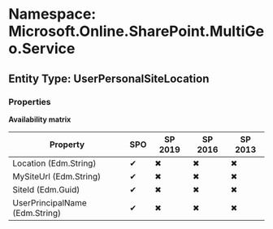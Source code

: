 # Namespace: Microsoft.Online.SharePoint.MultiGeo.Service

## Entity Type: UserPersonalSiteLocation

### Properties

**Availability matrix**

Property | SPO | SP 2019 | SP 2016 | SP 2013
----------|-----|---------|---------|--------
Location (Edm.String) | ✔ | ✖ | ✖ | ✖
MySiteUrl (Edm.String) | ✔ | ✖ | ✖ | ✖
SiteId (Edm.Guid) | ✔ | ✖ | ✖ | ✖
UserPrincipalName (Edm.String) | ✔ | ✖ | ✖ | ✖

